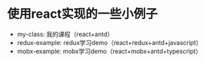 # 使用react实现的一些小例子
- my-class: 我的课程（react+antd）
- redux-example: redux学习demo（react+redux+antd+javascript）
- mobx-example: mobx学习demo（react+mobx+antd+typescript）